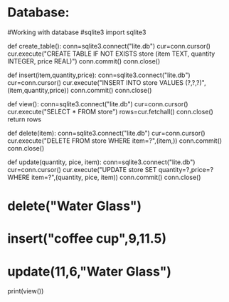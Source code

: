 # Database:
#Working with database
#sqlite3
import sqlite3

def create_table():
    conn=sqlite3.connect("lite.db")
    cur=conn.cursor()
    cur.execute("CREATE TABLE IF NOT EXISTS store (item TEXT, quantity INTEGER, price REAL)")
    conn.commit()
    conn.close()

def insert(item,quantity,price):
    conn=sqlite3.connect("lite.db")
    cur=conn.cursor()
    cur.execute("INSERT INTO store VALUES (?,?,?)",(item,quantity,price))
    conn.commit()
    conn.close()

def view():
    conn=sqlite3.connect("lite.db")
    cur=conn.cursor()
    cur.execute("SELECT * FROM store")
    rows=cur.fetchall()
    conn.close()
    return rows

def delete(item):
    conn=sqlite3.connect("lite.db")
    cur=conn.cursor()
    cur.execute("DELETE FROM store WHERE item=?",(item,))
    conn.commit()
    conn.close()

def update(quantity, pice, item):
    conn=sqlite3.connect("lite.db")
    cur=conn.cursor()
    cur.execute("UPDATE store SET quantity=?,price=? WHERE item=?",(quantity, pice, item))
    conn.commit()
    conn.close()

# delete("Water Glass")
# insert("coffee cup",9,11.5)
# update(11,6,"Water Glass")
print(view())
